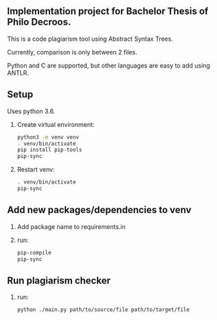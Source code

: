 ## Implementation project for Bachelor Thesis of Philo Decroos.
This is a code plagiarism tool using Abstract Syntax Trees.

Currently, comparison is only between 2 files.

Python and C are supported, but other languages are easy to add using ANTLR.

## Setup
Uses python 3.6.

1. Create virtual environment:
    ```bash
	python3 -m venv venv
    . venv/bin/activate
    pip install pip-tools
    pip-sync
    ```

2. Restart venv:
	```bash
    . venv/bin/activate
    pip-sync
    ```

## Add new packages/dependencies to venv

1. Add package name to requirements.in

2. run:
	```bash
	pip-compile
	pip-sync
	```

## Run plagiarism checker

1. run:
	```bash
	python ./main.py path/to/source/file path/to/target/file
	```
